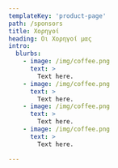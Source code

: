 ```yaml
---
templateKey: 'product-page'
path: /sponsors
title: Χορηγοί
heading: Οι Χορηγοί μας
intro:
  blurbs:
    - image: /img/coffee.png
      text: >
        Text here.
    - image: /img/coffee.png
      text: >
        Text here.
    - image: /img/coffee.png
      text: >
        Text here.
    - image: /img/coffee.png
      text: >
        Text here.

---
```


